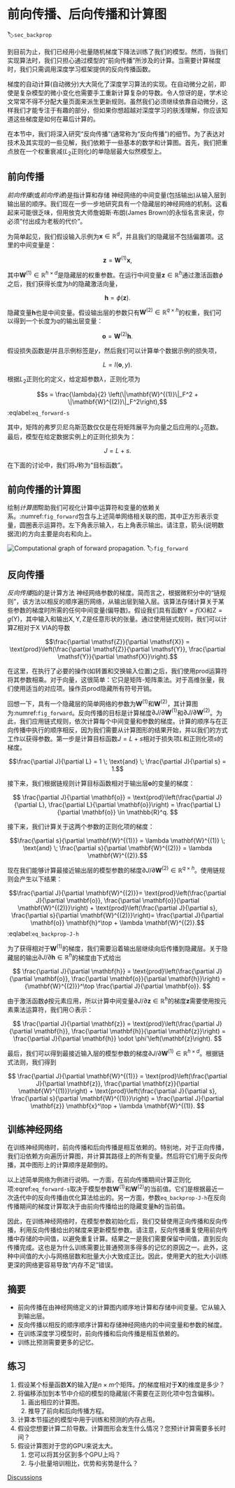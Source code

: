 # 前向传播、后向传播和计算图
:label:`sec_backprop`

到目前为止，我们已经用小批量随机梯度下降法训练了我们的模型。然而，当我们实现算法时，我们只担心通过模型的“前向传播”所涉及的计算。当需要计算梯度时，我们只需调用深度学习框架提供的反向传播函数。

梯度的自动计算(自动微分)大大简化了深度学习算法的实现。在自动微分之前，即使是复杂模型的微小变化也需要手工重新计算复杂的导数。令人惊讶的是，学术论文常常不得不分配大量页面来派生更新规则。虽然我们必须继续依靠自动微分，这样我们才能专注于有趣的部分，但如果你想超越对深度学习的肤浅理解，你应该知道这些梯度是如何在幕后计算的。

在本节中，我们将深入研究“反向传播”(通常称为“反向传播”)的细节。为了表达对技术及其实现的一些见解，我们依赖于一些基本的数学和计算图。首先，我们把重点放在一个权重衰减($L_2$正则化)的单隐层最大似然模型上。

## 前向传播

*前向传播*(或*前向传递*)是指计算和存储
神经网络的中间变量(包括输出)从输入层到输出层的顺序。我们现在一步一步地研究具有一个隐藏层的神经网络的机制。这看起来可能很乏味，但用放克大师詹姆斯·布朗(James Brown)的永恒名言来说，你必须“付出成为老板的代价”。

为简单起见，我们假设输入示例为$\mathbf{x}\in \mathbb{R}^d$，并且我们的隐藏层不包括偏置项。这里的中间变量是：

$$\mathbf{z}= \mathbf{W}^{(1)} \mathbf{x},$$

其中$\mathbf{W}^{(1)} \in \mathbb{R}^{h \times d}$是隐藏层的权重参数。在运行中间变量$\mathbf{z}\in \mathbb{R}^h$通过激活函数$\phi$之后，我们获得长度为$h$的隐藏激活向量，

$$\mathbf{h}= \phi (\mathbf{z}).$$

隐藏变量$\mathbf{h}$也是中间变量。假设输出层的参数只有$\mathbf{W}^{(2)} \in \mathbb{R}^{q \times h}$的权重，我们可以得到一个长度为$q$的输出层变量：

$$\mathbf{o}= \mathbf{W}^{(2)} \mathbf{h}.$$

假设损失函数是$l$并且示例标签是$y$，然后我们可以计算单个数据示例的损失项，

$$L = l(\mathbf{o}, y).$$

根据$L_2$正则化的定义，给定超参数$\lambda$，正则化项为

$$s = \frac{\lambda}{2} \left(\|\mathbf{W}^{(1)}\|_F^2 + \|\mathbf{W}^{(2)}\|_F^2\right),$$
:eqlabel:`eq_forward-s`

其中，矩阵的弗罗贝尼乌斯范数仅仅是在将矩阵展平为向量之后应用的$L_2$范数。最后，模型在给定数据实例上的正则化损失为：

$$J = L + s.$$

在下面的讨论中，我们将$J$称为“目标函数”。

## 前向传播的计算图

绘制*计算图*帮助我们可视化计算中运算符和变量的依赖关系。:numref:`fig_forward`包含与上述简单网络相关联的图，其中正方形表示变量，圆圈表示运算符。左下角表示输入，右上角表示输出。请注意，箭头(说明数据流)的方向主要是向右和向上。

![Computational graph of forward propagation.](../img/forward.svg)
:label:`fig_forward`

## 反向传播

*反向传播*指的是计算方法
神经网络参数的梯度。简而言之，根据微积分中的“链规则”，该方法以相反的顺序遍历网络，从输出层到输入层。该算法存储计算关于某些参数的梯度时所需的任何中间变量(偏导数)。假设我们具有函数$\mathsf{Y}=f(\mathsf{X})$和$\mathsf{Z}=g(\mathsf{Y})$，其中输入和输出$\mathsf{X}, \mathsf{Y}, \mathsf{Z}$是任意形状的张量。通过使用链式规则，我们可以计算$\mathsf{Z}$相对于$\mathsf{X}$ VIA的导数

$$\frac{\partial \mathsf{Z}}{\partial \mathsf{X}} = \text{prod}\left(\frac{\partial \mathsf{Z}}{\partial \mathsf{Y}}, \frac{\partial \mathsf{Y}}{\partial \mathsf{X}}\right).$$

在这里，在执行了必要的操作(如转置和交换输入位置)之后，我们使用$\text{prod}$运算符将其参数相乘。对于向量，这很简单：它只是矩阵-矩阵乘法。对于高维张量，我们使用适当的对应项。操作员$\text{prod}$隐藏所有符号开销。

回想一下，具有一个隐藏层的简单网络的参数为$\mathbf{W}^{(1)}$和$\mathbf{W}^{(2)}$，其计算图为:numref:`fig_forward`。反向传播的目标是计算梯度$\partial J/\partial \mathbf{W}^{(1)}$和$\partial J/\partial \mathbf{W}^{(2)}$。为此，我们应用链式规则，依次计算每个中间变量和参数的梯度。计算的顺序与在正向传播中执行的顺序相反，因为我们需要从计算图形的结果开始，并以我们的方式工作以获得参数。第一步是计算目标函数$J=L+s$相对于损失项$L$和正则化项$s$的梯度。

$$\frac{\partial J}{\partial L} = 1 \; \text{and} \; \frac{\partial J}{\partial s} = 1.$$

接下来，我们根据链规则计算目标函数相对于输出层$\mathbf{o}$的变量的梯度：

$$
\frac{\partial J}{\partial \mathbf{o}}
= \text{prod}\left(\frac{\partial J}{\partial L}, \frac{\partial L}{\partial \mathbf{o}}\right)
= \frac{\partial L}{\partial \mathbf{o}}
\in \mathbb{R}^q.
$$

接下来，我们计算关于这两个参数的正则化项的梯度：

$$\frac{\partial s}{\partial \mathbf{W}^{(1)}} = \lambda \mathbf{W}^{(1)}
\; \text{and} \;
\frac{\partial s}{\partial \mathbf{W}^{(2)}} = \lambda \mathbf{W}^{(2)}.$$

现在我们能够计算最接近输出层的模型参数的梯度$\partial J/\partial \mathbf{W}^{(2)} \in \mathbb{R}^{q \times h}$。使用链规则会产生以下结果：

$$\frac{\partial J}{\partial \mathbf{W}^{(2)}}= \text{prod}\left(\frac{\partial J}{\partial \mathbf{o}}, \frac{\partial \mathbf{o}}{\partial \mathbf{W}^{(2)}}\right) + \text{prod}\left(\frac{\partial J}{\partial s}, \frac{\partial s}{\partial \mathbf{W}^{(2)}}\right)= \frac{\partial J}{\partial \mathbf{o}} \mathbf{h}^\top + \lambda \mathbf{W}^{(2)}.$$
:eqlabel:`eq_backprop-J-h`

为了获得相对于$\mathbf{W}^{(1)}$的梯度，我们需要沿着输出层继续向后传播到隐藏层。关于隐藏层的输出$\partial J/\partial \mathbf{h} \in \mathbb{R}^h$的梯度由下式给出

$$
\frac{\partial J}{\partial \mathbf{h}}
= \text{prod}\left(\frac{\partial J}{\partial \mathbf{o}}, \frac{\partial \mathbf{o}}{\partial \mathbf{h}}\right)
= {\mathbf{W}^{(2)}}^\top \frac{\partial J}{\partial \mathbf{o}}.
$$

由于激活函数$\phi$按元素应用，所以计算中间变量$\partial J/\partial \mathbf{z} \in \mathbb{R}^h$的梯度$\mathbf{z}$需要使用按元素乘法运算符，我们用$\odot$表示：

$$
\frac{\partial J}{\partial \mathbf{z}}
= \text{prod}\left(\frac{\partial J}{\partial \mathbf{h}}, \frac{\partial \mathbf{h}}{\partial \mathbf{z}}\right)
= \frac{\partial J}{\partial \mathbf{h}} \odot \phi'\left(\mathbf{z}\right).
$$

最后，我们可以得到最接近输入层的模型参数的梯度$\partial J/\partial \mathbf{W}^{(1)} \in \mathbb{R}^{h \times d}$。根据链式法则，我们得到

$$
\frac{\partial J}{\partial \mathbf{W}^{(1)}}
= \text{prod}\left(\frac{\partial J}{\partial \mathbf{z}}, \frac{\partial \mathbf{z}}{\partial \mathbf{W}^{(1)}}\right) + \text{prod}\left(\frac{\partial J}{\partial s}, \frac{\partial s}{\partial \mathbf{W}^{(1)}}\right)
= \frac{\partial J}{\partial \mathbf{z}} \mathbf{x}^\top + \lambda \mathbf{W}^{(1)}.
$$

## 训练神经网络

在训练神经网络时，前向传播和后向传播是相互依赖的。特别地，对于正向传播，我们沿依赖方向遍历计算图，并计算其路径上的所有变量。然后将它们用于反向传播，其中图形上的计算顺序是颠倒的。

以上述简单网络为例进行说明。一方面，在前向传播期间计算正则化项:eqref:`eq_forward-s`取决于模型参数$\mathbf{W}^{(1)}$和$\mathbf{W}^{(2)}$的当前值。它们是根据最近一次迭代中的反向传播由优化算法给出的。另一方面，参数`eq_backprop-J-h`在反向传播期间的梯度计算取决于由前向传播给出的隐藏变量$\mathbf{h}$的当前值。

因此，在训练神经网络时，在模型参数初始化后，我们交替使用正向传播和反向传播，利用反向传播给出的梯度来更新模型参数。请注意，反向传播重复使用前向传播中存储的中间值，以避免重复计算。结果之一是我们需要保留中间值，直到反向传播完成。这也是为什么训练需要比普通预测多得多的记忆的原因之一。此外，这种中间值的大小与网络层数和批量大小大致成正比。因此，使用更大的批大小训练更深的网络更容易导致“内存不足”错误。

## 摘要

* 前向传播在由神经网络定义的计算图内顺序地计算和存储中间变量。它从输入到输出层。
* 反向传播以相反的顺序顺序计算和存储神经网络内的中间变量和参数的梯度。
* 在训练深度学习模型时，前向传播和后向传播是相互依赖的。
* 训练比预测需要更多的记忆。

## 练习

1. 假设某个标量函数$\mathbf{X}$的输入$f$是$n \times m$个矩阵。$f$的梯度相对于$\mathbf{X}$的维度是多少？
1. 将偏移添加到本节中介绍的模型的隐藏层(不需要在正则化项中包含偏移)。
    1. 画出相应的计算图。
    1. 推导了前向和后向传播方程。
1. 计算本节描述的模型中用于训练和预测的内存占用。
1. 假设您想要计算二阶导数。计算图形会发生什么情况？您预计计算需要多长时间？
1. 假设计算图对于您的GPU来说太大。
    1. 您可以将其分区到多个GPU上吗？
    1. 与小批量培训相比，优势和劣势是什么？

[Discussions](https://discuss.d2l.ai/t/102)
